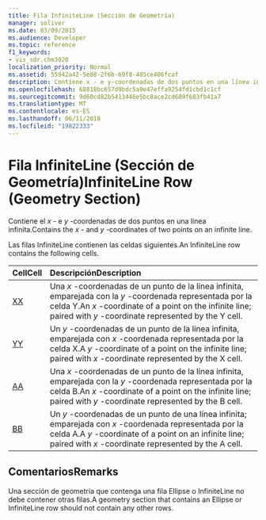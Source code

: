 ```yaml
---
title: Fila InfiniteLine (Sección de Geometría)
manager: soliver
ms.date: 03/09/2015
ms.audience: Developer
ms.topic: reference
f1_keywords:
- vis_sdr.chm3020
localization_priority: Normal
ms.assetid: 55942a42-5e88-2f6b-69f8-405ce406fcaf
description: Contiene x - e y-coordenadas de dos puntos en una línea infinita.
ms.openlocfilehash: 68818bc657d9bdc5a9e47effa9254fd1cbd1c1cf
ms.sourcegitcommit: 9d60cd82b5413446e5bc8ace2cd689f683fb41a7
ms.translationtype: MT
ms.contentlocale: es-ES
ms.lasthandoff: 06/11/2018
ms.locfileid: "19822333"
---
```

# <a name="infiniteline-row-geometry-section"></a><span data-ttu-id="ad12b-103">Fila InfiniteLine (Sección de Geometría)</span><span class="sxs-lookup"><span data-stu-id="ad12b-103">InfiniteLine Row (Geometry Section)</span></span>

<span data-ttu-id="ad12b-104">Contiene el *x* - e *y* -coordenadas de dos puntos en una línea infinita.</span><span class="sxs-lookup"><span data-stu-id="ad12b-104">Contains the  *x*  - and  *y*  -coordinates of two points on an infinite line.</span></span> 
  
<span data-ttu-id="ad12b-105">Las filas InfiniteLine contienen las celdas siguientes.</span><span class="sxs-lookup"><span data-stu-id="ad12b-105">An InfiniteLine row contains the following cells.</span></span>
  
|<span data-ttu-id="ad12b-106">**Cell**</span><span class="sxs-lookup"><span data-stu-id="ad12b-106">**Cell**</span></span>|<span data-ttu-id="ad12b-107">**Descripción**</span><span class="sxs-lookup"><span data-stu-id="ad12b-107">**Description**</span></span>|
|:-----|:-----|
|[<span data-ttu-id="ad12b-108">X</span><span class="sxs-lookup"><span data-stu-id="ad12b-108">X</span></span>](x-cell-geometry-section.md) <br/> |<span data-ttu-id="ad12b-109">Una *x* -coordenadas de un punto de la línea infinita, emparejada con la *y* -coordenada representada por la celda Y.</span><span class="sxs-lookup"><span data-stu-id="ad12b-109">An  *x*  -coordinate of a point on the infinite line; paired with  *y*  -coordinate represented by the Y cell.</span></span>  <br/> |
|[<span data-ttu-id="ad12b-110">Y</span><span class="sxs-lookup"><span data-stu-id="ad12b-110">Y</span></span>](y-cell-geometry-section.md) <br/> |<span data-ttu-id="ad12b-111">Un *y* -coordenadas de un punto de la línea infinita, emparejada con *x* -coordenada representada por la celda X.</span><span class="sxs-lookup"><span data-stu-id="ad12b-111">A  *y*  -coordinate of a point on the infinite line; paired with  *x*  -coordinate represented by the X cell.</span></span>  <br/> |
|[<span data-ttu-id="ad12b-112">A</span><span class="sxs-lookup"><span data-stu-id="ad12b-112">A</span></span>](a-cell-geometry-section.md) <br/> |<span data-ttu-id="ad12b-113">Una *x* -coordenadas de un punto de la línea infinita, emparejada con la *y* -coordenada representada por la celda B.</span><span class="sxs-lookup"><span data-stu-id="ad12b-113">An  *x*  -coordinate of a point on the infinite line; paired with  *y*  -coordinate represented by the B cell.</span></span>  <br/> |
|[<span data-ttu-id="ad12b-114">B</span><span class="sxs-lookup"><span data-stu-id="ad12b-114">B</span></span>](b-cell-geometry-section.md) <br/> |<span data-ttu-id="ad12b-115">Un *y* -coordenadas de un punto de una línea infinita; emparejada con *x* -coordenada representada por la celda A.</span><span class="sxs-lookup"><span data-stu-id="ad12b-115">A  *y*  -coordinate of a point on an infinite line; paired with  *x*  -coordinate represented by the A cell.</span></span>  <br/> |
   
## <a name="remarks"></a><span data-ttu-id="ad12b-116">Comentarios</span><span class="sxs-lookup"><span data-stu-id="ad12b-116">Remarks</span></span>

<span data-ttu-id="ad12b-117">Una sección de geometría que contenga una fila Ellipse o InfiniteLine no debe contener otras filas.</span><span class="sxs-lookup"><span data-stu-id="ad12b-117">A geometry section that contains an Ellipse or InfiniteLine row should not contain any other rows.</span></span>
  

